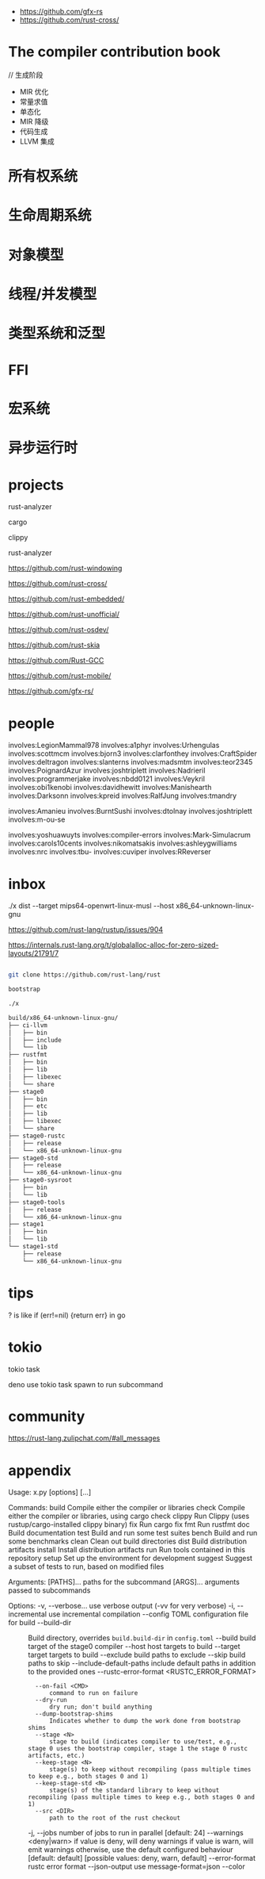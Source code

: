 
- https://github.com/gfx-rs
- https://github.com/rust-cross/


# The compiler contribution book

// 生成阶段
- MIR 优化
- 常量求值
- 单态化
- MIR 降级
- 代码生成
- LLVM 集成

# 所有权系统

# 生命周期系统

# 对象模型

# 线程/并发模型

# 类型系统和泛型

# FFI

# 宏系统

# 异步运行时

# projects

rust-analyzer

cargo

clippy

rust-analyzer

https://github.com/rust-windowing

https://github.com/rust-cross/

https://github.com/rust-embedded/

https://github.com/rust-unofficial/

https://github.com/rust-osdev/

https://github.com/rust-skia

https://github.com/Rust-GCC

https://github.com/rust-mobile/

https://github.com/gfx-rs/

# people

involves:LegionMammal978
involves:a1phyr
involves:Urhengulas
involves:scottmcm
involves:bjorn3
involves:clarfonthey
involves:CraftSpider
involves:deltragon
involves:slanterns
involves:madsmtm
involves:teor2345
involves:PoignardAzur
involves:joshtriplett
involves:Nadrieril
involves:programmerjake
involves:nbdd0121
involves:Veykril
involves:obi1kenobi
involves:davidhewitt
involves:Manishearth
involves:Darksonn
involves:kpreid
involves:RalfJung
involves:tmandry


involves:Amanieu
involves:BurntSushi
involves:dtolnay
involves:joshtriplett
involves:m-ou-se

involves:yoshuawuyts
involves:compiler-errors
involves:Mark-Simulacrum
involves:carols10cents
involves:nikomatsakis
involves:ashleygwilliams
involves:nrc
involves:tbu-
involves:cuviper
involves:RReverser

# inbox

./x dist --target mips64-openwrt-linux-musl --host x86_64-unknown-linux-gnu

https://github.com/rust-lang/rustup/issues/904

https://internals.rust-lang.org/t/globalalloc-alloc-for-zero-sized-layouts/21791/7

```bash

git clone https://github.com/rust-lang/rust

bootstrap

./x

build/x86_64-unknown-linux-gnu/
├── ci-llvm
│   ├── bin
│   ├── include
│   └── lib
├── rustfmt
│   ├── bin
│   ├── lib
│   ├── libexec
│   └── share
├── stage0
│   ├── bin
│   ├── etc
│   ├── lib
│   ├── libexec
│   └── share
├── stage0-rustc
│   ├── release
│   └── x86_64-unknown-linux-gnu
├── stage0-std
│   ├── release
│   └── x86_64-unknown-linux-gnu
├── stage0-sysroot
│   ├── bin
│   └── lib
├── stage0-tools
│   ├── release
│   └── x86_64-unknown-linux-gnu
├── stage1
│   ├── bin
│   └── lib
└── stage1-std
    ├── release
    └── x86_64-unknown-linux-gnu


```


# tips

? is like if (err!=nil) {return err} in go


# tokio

tokio task

deno use tokio task spawn to run subcommand

# community


https://rust-lang.zulipchat.com/#all_messages


# appendix

Usage: x.py <subcommand> [options] [<paths>...]

Commands:
  build    Compile either the compiler or libraries
  check    Compile either the compiler or libraries, using cargo check
  clippy   Run Clippy (uses rustup/cargo-installed clippy binary)
  fix      Run cargo fix
  fmt      Run rustfmt
  doc      Build documentation
  test     Build and run some test suites
  bench    Build and run some benchmarks
  clean    Clean out build directories
  dist     Build distribution artifacts
  install  Install distribution artifacts
  run      Run tools contained in this repository
  setup    Set up the environment for development
  suggest  Suggest a subset of tests to run, based on modified files

Arguments:
  [PATHS]...  paths for the subcommand
  [ARGS]...   arguments passed to subcommands

Options:
  -v, --verbose...
          use verbose output (-vv for very verbose)
  -i, --incremental
          use incremental compilation
      --config <FILE>
          TOML configuration file for build
      --build-dir <DIR>
          Build directory, overrides `build.build-dir` in `config.toml`
      --build <BUILD>
          build target of the stage0 compiler
      --host <HOST>
          host targets to build
      --target <TARGET>
          target targets to build
      --exclude <PATH>
          build paths to exclude
      --skip <PATH>
          build paths to skip
      --include-default-paths
          include default paths in addition to the provided ones
      --rustc-error-format <RUSTC_ERROR_FORMAT>

      --on-fail <CMD>
          command to run on failure
      --dry-run
          dry run; don't build anything
      --dump-bootstrap-shims
          Indicates whether to dump the work done from bootstrap shims
      --stage <N>
          stage to build (indicates compiler to use/test, e.g., stage 0 uses the bootstrap compiler, stage 1 the stage 0 rustc artifacts, etc.)
      --keep-stage <N>
          stage(s) to keep without recompiling (pass multiple times to keep e.g., both stages 0 and 1)
      --keep-stage-std <N>
          stage(s) of the standard library to keep without recompiling (pass multiple times to keep e.g., both stages 0 and 1)
      --src <DIR>
          path to the root of the rust checkout
  -j, --jobs <JOBS>
          number of jobs to run in parallel [default: 24]
      --warnings <deny|warn>
          if value is deny, will deny warnings if value is warn, will emit warnings otherwise, use the default configured behaviour [default: default] [possible values: deny, warn, default]
      --error-format <FORMAT>
          rustc error format
      --json-output
          use message-format=json
      --color <STYLE>
          whether to use color in cargo and rustc output [default: auto] [possible values: always, never, auto]
      --bypass-bootstrap-lock
          Bootstrap uses this value to decide whether it should bypass locking the build process. This is rarely needed (e.g., compiling the std library for different targets in parallel)
      --llvm-skip-rebuild <VALUE>
          whether rebuilding llvm should be skipped, overriding `skip-rebuld` in config.toml [possible values: true, false]
      --rust-profile-generate <PROFILE>
          generate PGO profile with rustc build
      --rust-profile-use <PROFILE>
          use PGO profile for rustc build
      --llvm-profile-use <PROFILE>
          use PGO profile for LLVM build
      --llvm-profile-generate
          generate PGO profile with llvm built for rustc
      --enable-bolt-settings
          Enable BOLT link flags
      --skip-stage0-validation
          Skip stage0 compiler validation
      --reproducible-artifact <REPRODUCIBLE_ARTIFACT>
          Additional reproducible artifacts that should be added to the reproducible artifacts archive
      --set <section.option=value>
          override options in config.toml
  -h, --help
          Print help (see more with '--help')

